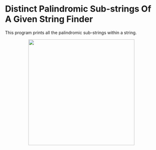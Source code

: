 # Distinct Palindromic Sub-strings Of A Given String Finder
This program prints all the palindromic sub-strings within a string. 
<p align="center">
  <img src="https://image.prntscr.com/image/OLljS27fRrmdtxNKaxIpKQ.png" width="350"/>
</p>
